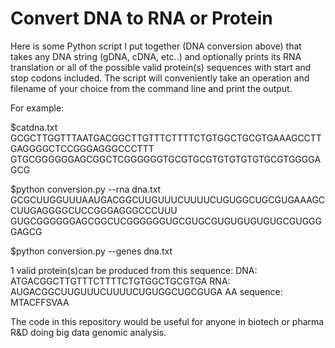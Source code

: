 # Convert DNA to RNA or Protein

Here is some Python script  I put together (DNA conversion above) that takes any DNA string (gDNA, cDNA, etc..) and optionally prints its RNA translation or all of the possible valid protein(s) sequences with start and stop codons included. The script will conveniently take an operation and filename of your choice from the command line and print the output.

For example:

$catdna.txt
GCGCTTGGTTTAATGACGGCTTGTTTCTTTTCTGTGGCTGCGTGAAAGCCTTGAGGGGCTCCGGGAGGGCCCTTT GTGCGGGGGGAGCGGCTCGGGGGGTGCGTGCGTGTGTGTGTGCGTGGGGAGCG

$python conversion.py --rna dna.txt
GCGCUUGGUUUAAUGACGGCUUGUUUCUUUUCUGUGGCUGCGUGAAAGCCUUGAGGGGCUCCGGGAGGGCCCUUU GUGCGGGGGGAGCGGCUCGGGGGGUGCGUGCGUGUGUGUGUGCGUGGGGAGCG

$python conversion.py --genes dna.txt

1 valid protein(s)can be produced from this sequence:
DNA: ATGACGGCTTGTTTCTTTTCTGTGGCTGCGTGA 
RNA: AUGACGGCUUGUUUCUUUUCUGUGGCUGCGUGA 
AA sequence: MTACFFSVAA

The code in this repository would be useful for anyone in biotech or pharma R&D doing big data genomic analysis.
